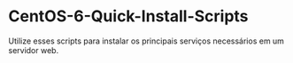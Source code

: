 # CentOS-6-Quick-Install-Scripts
Utilize esses scripts para instalar os principais serviços necessários em um servidor web.
